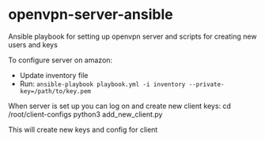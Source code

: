 # openvpn-server-ansible
Ansible playbook for setting up openvpn server and scripts for creating new users and keys

To configure server on amazon:
- Update inventory file
- Run:
`ansible-playbook playbook.yml -i inventory --private-key=/path/to/key.pem`

When server is set up you can log on and create new client keys:
cd /root/client-configs
python3 add_new_client.py

This will create new keys and config for client

